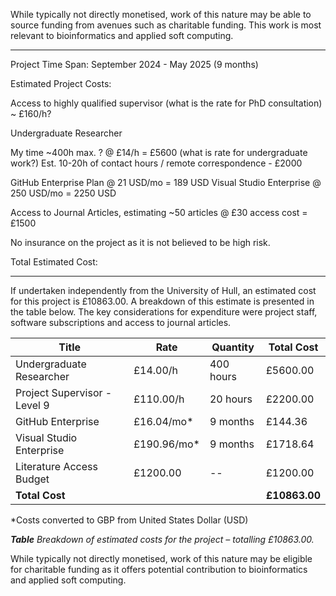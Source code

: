 

While typically not directly monetised, work of this nature may be able to source funding from avenues such as charitable funding. This work is most relevant to bioinformatics and applied soft computing.

----

Project Time Span: September 2024 - May 2025 (9 months)

Estimated Project Costs:


Access to highly qualified supervisor (what is the rate for PhD consultation) ~ £160/h?

Undergraduate Researcher

My time ~400h max. ? @ £14/h = £5600 (what is rate for undergraduate work?)
Est. 10-20h of contact hours / remote correspondence - £2000

GitHub Enterprise Plan @ 21 USD/mo = 189 USD
Visual Studio Enterprise @ 250 USD/mo = 2250 USD

Access to Journal Articles, estimating ~50 articles @ £30 access cost = £1500

No insurance on the project as it is not believed to be high risk.

Total Estimated Cost:

-----

If undertaken independently from the University of Hull, an estimated cost for this project is £10863.00. A breakdown of this estimate is presented in the table below. The key considerations for expenditure were project staff, software subscriptions and access to journal articles.

| **Title**                    | **Rate**    | **Quantity** | **Total Cost** |
| ---------------------------- | ----------- | ------------ | -------------- |
| Undergraduate Researcher     | £14.00/h    | 400 hours    | £5600.00       |
| Project Supervisor - Level 9 | £110.00/h   | 20 hours     | £2200.00       |
| GitHub Enterprise            | £16.04/mo*  | 9 months     | £144.36        |
| Visual Studio Enterprise     | £190.96/mo* | 9 months     | £1718.64       |
| Literature Access Budget     | £1200.00    | --           | £1200.00       |
| **Total Cost**               |             |              | **£10863.00**  |

*Costs converted to GBP from United States Dollar (USD)

**_Table_** _Breakdown of estimated costs for the project – totalling £10863.00._

While typically not directly monetised, work of this nature may be eligible for charitable funding as it offers potential contribution to bioinformatics and applied soft computing.